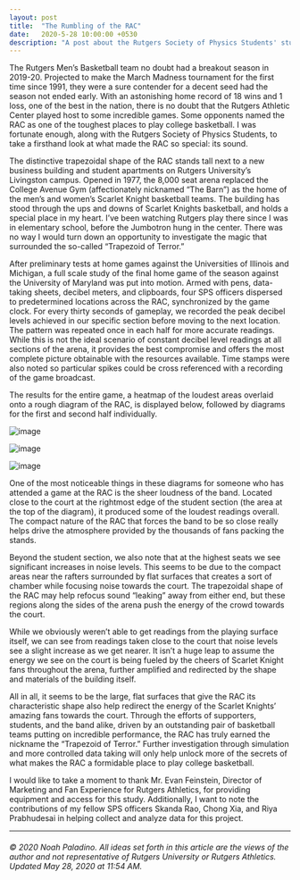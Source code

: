 ```yaml
---
layout: post
title:  "The Rumbling of the RAC"
date:   2020-5-28 10:00:00 +0530
description: "A post about the Rutgers Society of Physics Students' study of the sound characteristics of the Rutgers Athleic Center."
---
```


The Rutgers Men’s Basketball team no doubt had a breakout season in 2019-20. Projected to make the March Madness tournament for the first time since 1991, they were a sure contender for a decent seed had the season not ended early. With an astonishing home record of 18 wins and 1 loss, one of the best in the nation, there is no doubt that the Rutgers Athletic Center played host to some incredible games. Some opponents named the RAC as one of the toughest places to play college basketball. I was fortunate enough, along with the Rutgers Society of Physics Students, to take a firsthand look at what made the RAC so special: its sound. 

The distinctive trapezoidal shape of the RAC stands tall next to a new business building and student apartments on Rutgers University’s Livingston campus. Opened in 1977, the 8,000 seat arena replaced the College Avenue Gym (affectionately nicknamed “The Barn”) as the home of the men’s and women’s Scarlet Knight basketball teams. The building has stood through the ups and downs of Scarlet Knights basketball, and holds a special place in my heart. I’ve been watching Rutgers play there since I was in elementary school, before the Jumbotron hung in the center. There was no way I would turn down an opportunity to investigate the magic that surrounded the so-called “Trapezoid of Terror.”

After preliminary tests at home games against the Universities of Illinois and Michigan, a full scale study of the final home game of the season against the University of Maryland was put into motion. Armed with pens, data-taking sheets, decibel meters, and clipboards, four SPS officers dispersed to predetermined locations across the RAC, synchronized by the game clock. For every thirty seconds of gameplay, we recorded the peak decibel levels achieved in our specific section before moving to the next location. The pattern was repeated once in each half for more accurate readings. While this is not the ideal scenario of constant decibel level readings at all sections of the arena, it provides the best compromise and offers the most complete picture obtainable with the resources available. Time stamps were also noted so particular spikes could be cross referenced with a recording of the game broadcast.

The results for the entire game, a heatmap of the loudest areas overlaid onto a rough diagram of the RAC, is displayed below, followed by diagrams for the first and second half individually.


![image](https://www.noahpaladino.com/blog/assets/posts/2020-05-28-RAC/total_with_backdrop_hot_r.png)

![image](https://www.noahpaladino.com/blog/assets/posts/2020-05-28-RAC/first_half_with_backdrop_hot_r.png)

![image](https://www.noahpaladino.com/blog/assets/posts/2020-05-28-RAC/second_half_with_backdrop_hot_r.png)


One of the most noticeable things in these diagrams for someone who has attended a game at the RAC is the sheer loudness of the band. Located close to the court at the rightmost edge of the student section (the area at the top of the diagram), it produced some of the loudest readings overall. The compact nature of the RAC that forces the band to be so close really helps drive the atmosphere provided by the thousands of fans packing the stands. 

Beyond the student section, we also note that at the highest seats we see significant increases in noise levels. This seems to be due to the compact areas near the rafters surrounded by flat surfaces that creates a sort of chamber while focusing noise towards the court. The trapezoidal shape of the RAC may help refocus sound “leaking” away from either end, but these regions along the sides of the arena push the energy of the crowd towards the court. 

While we obviously weren’t able to get readings from the playing surface itself, we can see from readings taken close to the court that noise levels see a slight increase as we get nearer. It isn’t a huge leap to assume the energy we see on the court is being fueled by the cheers of Scarlet Knight fans throughout the arena, further amplified and redirected by the shape and materials of the building itself.

All in all, it seems to be the large, flat surfaces that give the RAC its characteristic shape also help redirect the energy of the Scarlet Knights’ amazing fans towards the court. Through the efforts of supporters, students, and the band alike, driven by an outstanding pair of basketball teams putting on incredible performance, the RAC has truly earned the nickname the “Trapezoid of Terror.” Further investigation through simulation and more controlled data taking will only help unlock more of the secrets of what makes the RAC a formidable place to play college basketball.

I would like to take a moment to thank Mr. Evan Feinstein, Director of Marketing and Fan Experience for Rutgers Athletics, for providing equipment and access for this study. Additionally, I want to note the contributions of my fellow SPS officers Skanda Rao, Chong Xia, and Riya Prabhudesai in helping collect and analyze data for this project.

---
###### © 2020 Noah Paladino. All ideas set forth in this article are the views of the author and not representative of Rutgers University or Rutgers Athletics. Updated May 28, 2020 at 11:54 AM. 
